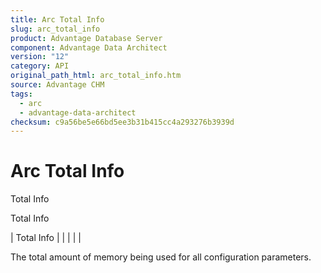 ```yaml
---
title: Arc Total Info
slug: arc_total_info
product: Advantage Database Server
component: Advantage Data Architect
version: "12"
category: API
original_path_html: arc_total_info.htm
source: Advantage CHM
tags:
  - arc
  - advantage-data-architect
checksum: c9a56be5e66bd5ee3b31b415cc4a293276b3939d
---
```


# Arc Total Info

Total Info

Total Info

| Total Info |  |  |  |  |

The total amount of memory being used for all configuration parameters.
